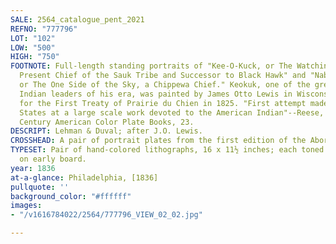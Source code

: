 ```yaml
---
SALE: 2564_catalogue_pent_2021
REFNO: "777796"
LOT: "102"
LOW: "500"
HIGH: "750"
FOOTNOTE: Full-length standing portraits of "Kee-O-Kuck, or The Watching Fox, the
  Present Chief of the Sauk Tribe and Successor to Black Hawk" and "Nabu-Naa-Kee-Shick,
  or The One Side of the Sky, a Chippewa Chief." Keokuk, one of the great American
  Indian leaders of his era, was painted by James Otto Lewis in Wisconsin during negotiations
  for the First Treaty of Prairie du Chien in 1825. "First attempt made in the United
  States at a large scale work devoted to the American Indian"--Reese, Nineteenth
  Century American Color Plate Books, 23.
DESCRIPT: Lehman & Duval; after J.O. Lewis.
CROSSHEAD: A pair of portrait plates from the first edition of the Aboriginal Portfolio.
TYPESET: Pair of hand-colored lithographs, 16 x 11½ inches; each toned and laid down
  on early board.
year: 1836
at-a-glance: Philadelphia, [1836]
pullquote: ''
background_color: "#ffffff"
images:
- "/v1616784022/2564/777796_VIEW_02_02.jpg"

---
```

